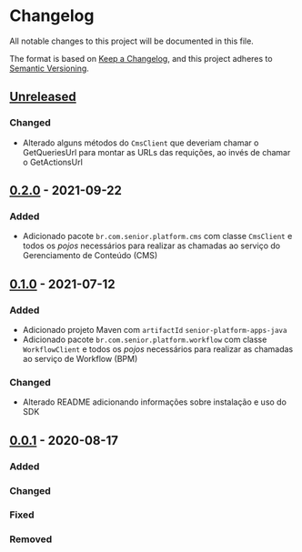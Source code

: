 # Changelog

All notable changes to this project will be documented in this file.

The format is based on [Keep a Changelog](https://keepachangelog.com/en/1.0.0/),
and this project adheres to [Semantic Versioning](https://semver.org/spec/v2.0.0.html).

## [Unreleased]

### Changed

-   Alterado alguns métodos do `CmsClient` que deveriam chamar o GetQueriesUrl para montar as URLs das requições, ao invés de chamar o GetActionsUrl

## [0.2.0] - 2021-09-22

### Added

-   Adicionado pacote `br.com.senior.platform.cms` com classe `CmsClient` e todos os _pojos_ necessários para realizar as chamadas ao serviço do Gerenciamento de Conteúdo (CMS)

## [0.1.0] - 2021-07-12

### Added

-   Adicionado projeto Maven com `artifactId` `senior-platform-apps-java`
-   Adicionado pacote `br.com.senior.platform.workflow` com classe `WorkflowClient` e todos os _pojos_ necessários para realizar as chamadas ao serviço de Workflow (BPM)

### Changed

-   Alterado README adicionando informações sobre instalação e uso do SDK

## [0.0.1] - 2020-08-17

### Added

### Changed

### Fixed

### Removed

[Unreleased]: https://github.com/dev-senior-com-br/senior-platform-apps-java/compare/0.2.0...HEAD

[0.2.0]: https://github.com/dev-senior-com-br/senior-platform-apps-java/compare/0.1.0...0.2.0

[0.1.0]: https://github.com/dev-senior-com-br/senior-platform-apps-java/releases/tag/v0.1.0

[0.0.1]: https://github.com/dev-senior-com-br/senior-platform-apps-java/releases/tag/v0.0.1
